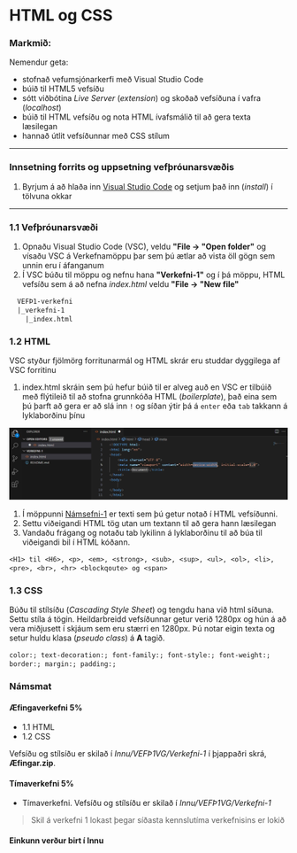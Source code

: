 # HTML og CSS 

### Markmið:

Nemendur geta:

- stofnað vefumsjónarkerfi með Visual Studio Code
- búið til HTML5 vefsíðu 
- sótt viðbótina _Live Server_ (_extension_) og skoðað vefsíðuna í vafra (_localhost_)
- búið til HTML vefsíðu og nota HTML ívafsmálið til að gera texta læsilegan
- hannað útlit vefsíðunnar með CSS stílum

---

### Innsetning forrits og uppsetning vefþróunarsvæðis

1. Byrjum á að hlaða inn [Visual Studio Code](https://code.visualstudio.com/) og setjum það inn (_install_) í tölvuna okkar

---

### 1.1 Vefþróunarsvæði

1. Opnaðu Visual Studio Code (VSC), veldu **"File -> "Open folder"** og vísaðu VSC á Verkefnamöppu þar sem þú ætlar að vista öll gögn sem unnin eru í áfanganum
1. Í VSC búðu til möppu og nefnu hana **"Verkefni-1"** og í þá möppu, HTML vefsíðu sem á að nefna _index.html_ veldu **"File -> "New file"**
```
  VEFÞ1-verkefni
  |_verkefni-1
    |_index.html
```
### 1.2 HTML

VSC styður fjölmörg forritunarmál og HTML skrár eru studdar dyggilega af VSC forritinu

1. index.html skráin sem þú hefur búið til er alveg auð en VSC er tilbúið með flýtileið til að stofna grunnkóða HTML (_boilerplate_), það eina sem þú þarft að gera er að slá inn `!` og síðan ýtir þá á `enter` eða `tab` takkann á lyklaborðinu þínu

![Námsefni-1](Namsefni-1/img/boilerplate.jpg) 

1. Í möppunni [Námsefni-1](Namsefni-1/verkefni-1-texti.md) er texti sem þú getur notað í HTML vefsíðunni.
1. Settu viðeigandi HTML tög utan um textann til að gera hann læsilegan
1. Vandaðu frágang og notaðu tab lykilinn á lyklaborðinu til að búa til viðeigandi bil í HTML kóðann.  

```
<H1> til <H6>, <p>, <em>, <strong>, <sub>, <sup>, <ul>, <ol>, <li>, <pre>, <br>, <hr> <blockqoute> og <span> 
```
### 1.3 CSS

Búðu til stílsíðu (_Cascading Style Sheet_) og tengdu hana við html síðuna. Settu stíla á tögin.  Heildarbreidd vefsíðunnar getur verið 1280px og hún á að vera miðjusett í skjáum sem eru stærri en 1280px. Þú notar eigin texta og setur huldu klasa (_pseudo class_) á **A** tagið.

```
color:; text-decoration:; font-family:; font-style:; font-weight:; border:; margin:; padding:;  
```

### Námsmat

#### Æfingaverkefni 5%

- 1.1 HTML 
- 1.2 CSS 

Vefsíðu og stílsíðu er skilað í _Innu/VEFÞ1VG/Verkefni-1_ í þjappaðri skrá, **Æfingar.zip**. 

#### Tímaverkefni 5%

- Tímaverkefni. Vefsíðu og stílsíðu er skilað í _Innu/VEFÞ1VG/Verkefni-1_ 

> Skil á verkefni 1 lokast þegar síðasta kennslutíma verkefnisins er lokið

#### Einkunn verður birt í Innu

